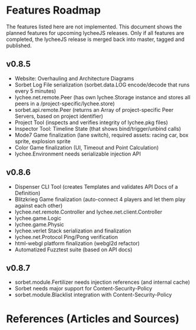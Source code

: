 
# Features Roadmap

The features listed here are not implemented.
This document shows the planned features for upcoming lycheeJS releases.
Only if all features are completed, the lycheeJS release is merged
back into master, tagged and published.


## v0.8.5

- Website: Overhauling and Architecture Diagrams
- Sorbet Log File serialization (sorbet.data.LOG encode/decode that runs every 5 minutes)
- lychee.net.remote.Peer (has own lychee.Storage instance and stores all peers in a /project-specific/lychee.store)
- sorbet.api.remote.Peer (returns an Array of project-specific Peer Servers, based on project identifier)
- Project Tool (inspects and verifies integrity of lychee.pkg files)
- Inspector Tool: Timeline State (that shows bind/trigger/unbind calls)
- Mode7 Game finalization (lane switch), required assets: racing car, box sprite, explosion sprite
- Color Game finalization (UI, Timeout and Point Calculation)
- lychee.Environment needs serializable injection API

## v0.8.6

- Dispenser CLI Tool (creates Templates and validates API Docs of a Definition)
- Blitzkrieg Game finalization (auto-connect 4 players and let them play against each other)
- lychee.net.remote.Controller and lychee.net.client.Controller
- lychee.game.Logic
- lychee.game.Physic
- lychee.verlet Stack serialization and finalization
- lychee.net.Protocol Ping/Pong verification
- html-webgl platform finalization (webgl2d refactor)
- Automatized Fuzztest suite (based on API docs)

## v0.8.7

- sorbet.module.Fertilizer needs injection references (and internal cache)
- Sorbet needs major support for Content-Security-Policy
- sorbet.module.Blacklist integration with Content-Security-Policy


# References (Articles and Sources)


